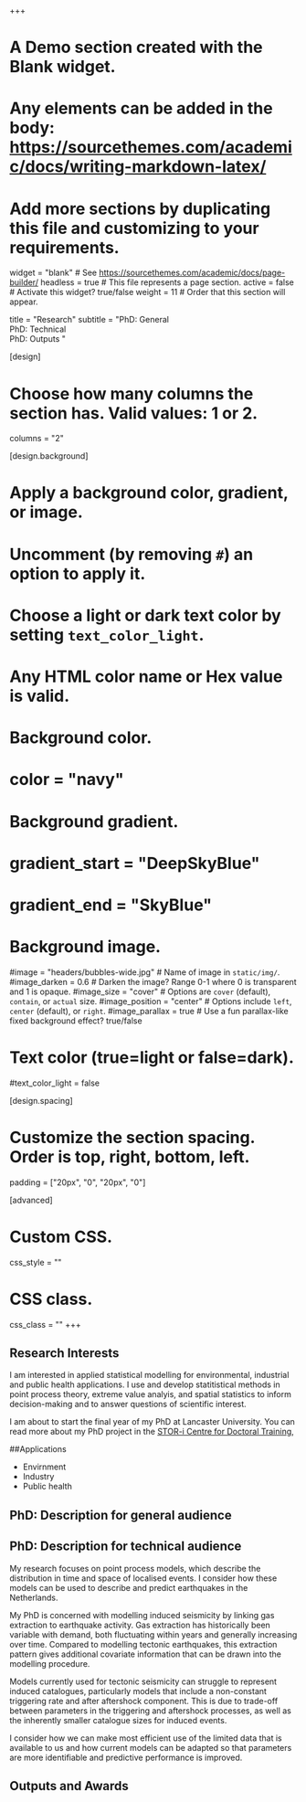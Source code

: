 +++
# A Demo section created with the Blank widget.
# Any elements can be added in the body: https://sourcethemes.com/academic/docs/writing-markdown-latex/
# Add more sections by duplicating this file and customizing to your requirements.

widget = "blank"  # See https://sourcethemes.com/academic/docs/page-builder/
headless = true  # This file represents a page section.
active = false  # Activate this widget? true/false
weight = 11  # Order that this section will appear.

title = "Research"
subtitle = "PhD: General <br/>  PhD: Technical <br/> PhD: Outputs "

[design]
  # Choose how many columns the section has. Valid values: 1 or 2.
  columns = "2"

[design.background]
  # Apply a background color, gradient, or image.
  #   Uncomment (by removing `#`) an option to apply it.
  #   Choose a light or dark text color by setting `text_color_light`.
  #   Any HTML color name or Hex value is valid.

  # Background color.
  # color = "navy"
  
  # Background gradient.
  # gradient_start = "DeepSkyBlue"
  # gradient_end = "SkyBlue"
  
  # Background image.
  #image = "headers/bubbles-wide.jpg"  # Name of image in `static/img/`.
  #image_darken = 0.6  # Darken the image? Range 0-1 where 0 is transparent and 1 is opaque.
  #image_size = "cover"  #  Options are `cover` (default), `contain`, or `actual` size.
  #image_position = "center"  # Options include `left`, `center` (default), or `right`.
  #image_parallax = true  # Use a fun parallax-like fixed background effect? true/false

  # Text color (true=light or false=dark).
  #text_color_light = false

[design.spacing]
  # Customize the section spacing. Order is top, right, bottom, left.
  padding = ["20px", "0", "20px", "0"]

[advanced]
 # Custom CSS. 
 css_style = ""
 
 # CSS class.
 css_class = ""
+++

## Research Interests
 I am interested in applied statistical modelling for environmental, industrial and public health applications. I use and develop statitistical methods in point process theory, extreme value analyis, and spatial statistics to inform decision-making and to answer questions of scientific interest.

I am about to start the final year of my PhD at Lancaster University. You can read more about my PhD project in the  [STOR-i Centre for Doctoral Training](https://www.lancs.ac.uk/stor-i), 
 
##Applications
  
  - Envirnment
  - Industry
  - Public health
## PhD: Description for general audience


## PhD: Description for technical audience


My research focuses on point process models, which describe the distribution in time and space of localised events. I consider how these models can be used to describe and predict earthquakes in the Netherlands.

My PhD is concerned with modelling induced seismicity by linking gas extraction to earthquake activity. Gas extraction has historically been variable with demand, both fluctuating within years and generally increasing over time. Compared to modelling tectonic earthquakes, this extraction pattern gives additional covariate information that can be drawn into the modelling procedure.

Models currently used for tectonic seismicity can struggle to represent induced catalogues, particularly models that include a non-constant triggering rate and after aftershock component. This is due to trade-off between parameters in the triggering and aftershock processes, as well as the inherently smaller catalogue sizes for induced events.

I consider how we can make most efficient use of the limited data that is available to us and how current models can be adapted so that parameters are more identifiable and predictive performance is improved.

## Outputs and Awards


